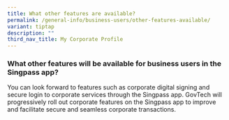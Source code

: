 ```yaml
---
title: What other features are available?
permalink: /general-info/business-users/other-features-available/
variant: tiptap
description: ""
third_nav_title: My Corporate Profile
---
```

<h3>What other features will be available for business users in the Singpass app?</h3>
<p>You can look forward to features such as corporate digital signing and
secure login to corporate services through the Singpass app. GovTech will
progressively roll out corporate features on the Singpass app to improve
and facilitate secure and seamless corporate transactions.</p>